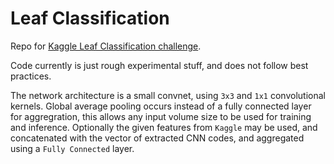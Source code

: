 # Leaf Classification

Repo for [Kaggle Leaf Classification challenge](https://www.kaggle.com/c/leaf-classification/).

Code currently is just rough experimental stuff, and does not follow best practices.

The network architecture is a small convnet, using `3x3` and `1x1` convolutional kernels. Global average pooling occurs instead of a fully connected layer for aggregration, this allows any input volume size to be used for training and inference. Optionally the given features from `Kaggle` may be used, and concatenated with the vector of extracted CNN codes, and aggregated using a `Fully Connected` layer.
